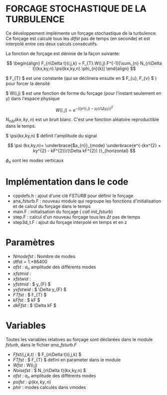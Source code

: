FORCAGE STOCHASTIQUE DE LA TURBULENCE
===

Ce développement implémente un forçage stochastique de la turbulence. Ce forçage est calculé tous les *dtfst* pas de temps (en seconde) et est interpolé entre ces deux calculs consécutifs. 


La fonction de forçage est déninie de la façon suivante:

$$
\begin{align}
F_{n\Delta t}(i,j,k) = F_{T}.W(i,j).F^{-1}[\sum_{n} N_{n\Delta t}(kx,ky,n).\psi(kx,ky,n).\phi_{n}(k)]
\end{align}
$$

$ F_{T} $ est une constante (qui se déclinera ensuite en $ F_{u}, F_{v} $ ) pour forcer la densité

$ W(i,j) $ est une fonction de forme du forçage (pour l'instant seulement en y) dans l'espace physique

$$ W(i,j) = e^{-((yr(i,j)-y_{F})/(\Delta y_{F}))^{2}} $$

$N_{n\Delta t}(kx,ky,n)$ est un bruit blanc. C'est une fonction aléatoire reproductible dans le temps.

$ \psi(kx,ky,n) $ définit l'amplitude du signal

$$ 
\psi (kx,ky,n)= \underbrace{$a_{n}}_{mode} \underbrace{e^{-(kx^{2} + ky^{2} - kF^{2})/(\Delta kF^{2}) }}_{horizontal}
$$

$\phi_{n}$ sont les modes verticaux

Implémentation dans le code
===

- cppdefs.h : ajout d'une clé *FSTURB* pour définir le forçage
- ana_fsturb.F : nouveau module qui regroupe les fonctions d'initialisation et de calcul du forçage dans le temps
- main.F : initialisation du forçage ( *call init_fsturb*)
- step.F : calcul d'un nouveau forçage tous les $\Delta t$ pas de temps
- step3d_t.F : ajout du forçage interpolé en temps et en z
 
Paramètres
===

- *Nmodefst* : Nombre de modes
- dtfst = 1.*86400
- *afst* : $a_{n}$ amplitude des différents modes
- *xfstmid* :
- *xfstwid* :
- *yfstmid* : $ y_{F} $
- *yxfstwid* : $ \Delta y_{F} $
- *FTfst* : $ F_{T} $
- *kFfst* : $ kF $
- *dkFfst* : $ \Delta kF $

Variables
===

Toutes les variables relatives au forçage sont déclarées dans le module *fsturb*, dans le fichier *ana_fsturb.F*

- *Ffst(i,j,k,t)* : $ F_{n\Delta t}(i,j,k) $
- *FTfst* : $ F_{T} $ défini en parameter dans le module
- *Wfst* : W(i,j)
- *Noisefst* : $ N_{n\Delta t}(kx,ky,n) $ 
- *afst* : $a_{n}$ amplitude des différents modes
- *psifst* : $\psi(kx,ky,n)$
- *phir* : modes calculés dans vmodes

